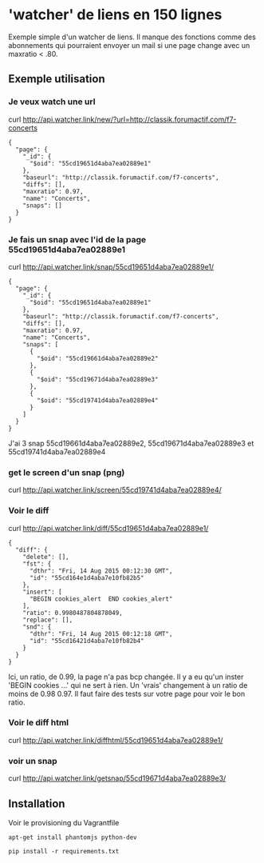 # 'watcher' de liens en 150 lignes

Exemple simple d'un watcher de liens. Il manque des fonctions comme des abonnements 
qui pourraient envoyer un mail si une page change avec un maxratio < .80.

## Exemple utilisation


### Je veux watch une url

curl http://api.watcher.link/new/?url=http://classik.forumactif.com/f7-concerts

```
{
  "page": {
    "_id": {
      "$oid": "55cd19651d4aba7ea02889e1"
    }, 
    "baseurl": "http://classik.forumactif.com/f7-concerts", 
    "diffs": [], 
    "maxratio": 0.97, 
    "name": "Concerts", 
    "snaps": []
  }
}
```

### Je fais un snap avec l'id de la page 55cd19651d4aba7ea02889e1

curl http://api.watcher.link/snap/55cd19651d4aba7ea02889e1/

```
{
  "page": {
    "_id": {
      "$oid": "55cd19651d4aba7ea02889e1"
    }, 
    "baseurl": "http://classik.forumactif.com/f7-concerts", 
    "diffs": [], 
    "maxratio": 0.97, 
    "name": "Concerts", 
    "snaps": [
      {
        "$oid": "55cd19661d4aba7ea02889e2"
      }, 
      {
        "$oid": "55cd19671d4aba7ea02889e3"
      }, 
      {
        "$oid": "55cd19741d4aba7ea02889e4"
      }
    ]
  }
}
```

J'ai 3 snap 55cd19661d4aba7ea02889e2, 55cd19671d4aba7ea02889e3 et 55cd19741d4aba7ea02889e4

### get le screen d'un snap (png)

curl http://api.watcher.link/screen/55cd19741d4aba7ea02889e4/

### Voir le diff

curl http://api.watcher.link/diff/55cd19651d4aba7ea02889e1/

```
{
  "diff": {
    "delete": [], 
    "fst": {
      "dthr": "Fri, 14 Aug 2015 00:12:30 GMT", 
      "id": "55cd164e1d4aba7e10fb82b5"
    }, 
    "insert": [
      "BEGIN cookies_alert  END cookies_alert"
    ], 
    "ratio": 0.9980487804878049, 
    "replace": [], 
    "snd": {
      "dthr": "Fri, 14 Aug 2015 00:12:18 GMT", 
      "id": "55cd16421d4aba7e10fb82b4"
    }
  }
}
```

Ici, un ratio, de 0.99, la page n'a pas bcp changée. Il y a eu qu'un inster 'BEGIN cookies ...' qui ne sert à rien. 
Un 'vrais' changement à un ratio de moins de 0.98 0.97. Il faut faire des tests sur votre page pour voir le bon ratio.

### Voir le diff html

curl http://api.watcher.link/diffhtml/55cd19651d4aba7ea02889e1/

### voir un snap 

curl http://api.watcher.link/getsnap/55cd19671d4aba7ea02889e3/


## Installation

Voir le provisioning du Vagrantfile

```
apt-get install phantomjs python-dev
```

```
pip install -r requirements.txt 
```